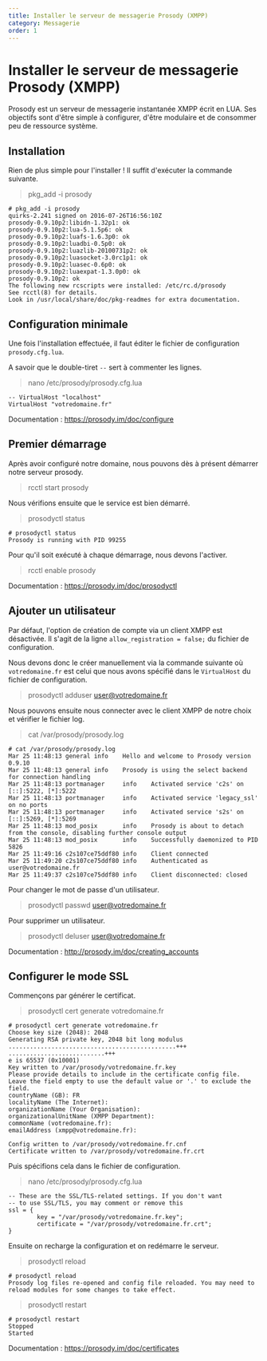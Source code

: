 ```yaml
---
title: Installer le serveur de messagerie Prosody (XMPP)
category: Messagerie
order: 1
---
```


# Installer le serveur de messagerie Prosody (XMPP)

Prosody est un serveur de messagerie instantanée XMPP écrit en LUA. Ses objectifs sont d'être simple à configurer, d'être modulaire et de consommer peu de ressource système.

## Installation

Rien de plus simple pour l'installer ! Il suffit d'exécuter la commande suivante.

> pkg_add -i prosody

```
# pkg_add -i prosody
quirks-2.241 signed on 2016-07-26T16:56:10Z
prosody-0.9.10p2:libidn-1.32p1: ok
prosody-0.9.10p2:lua-5.1.5p6: ok
prosody-0.9.10p2:luafs-1.6.3p0: ok
prosody-0.9.10p2:luadbi-0.5p0: ok
prosody-0.9.10p2:luazlib-20100731p2: ok
prosody-0.9.10p2:luasocket-3.0rc1p1: ok
prosody-0.9.10p2:luasec-0.6p0: ok
prosody-0.9.10p2:luaexpat-1.3.0p0: ok
prosody-0.9.10p2: ok
The following new rcscripts were installed: /etc/rc.d/prosody
See rcctl(8) for details.
Look in /usr/local/share/doc/pkg-readmes for extra documentation.
```

## Configuration minimale

Une fois l'installation effectuée, il faut éditer le fichier de configuration `prosody.cfg.lua`.

A savoir que le double-tiret `--` sert à commenter les lignes.

> nano /etc/prosody/prosody.cfg.lua

```
-- VirtualHost "localhost"
VirtualHost "votredomaine.fr"
```

Documentation : https://prosody.im/doc/configure

## Premier démarrage

Après avoir configuré notre domaine, nous pouvons dès à présent démarrer notre serveur prosody.

> rcctl start prosody

Nous vérifions ensuite que le service est bien démarré.

> prosodyctl status

```
# prosodyctl status
Prosody is running with PID 99255
```

Pour qu'il soit exécuté à chaque démarrage, nous devons l'activer.

> rcctl enable prosody

Documentation : https://prosody.im/doc/prosodyctl

## Ajouter un utilisateur

Par défaut, l'option de création de compte via un client XMPP est désactivée. Il s'agit de la ligne `allow_registration = false;` du fichier de configuration.

Nous devons donc le créer manuellement via la commande suivante où `votredomaine.fr` est celui que nous avons spécifié dans le `VirtualHost` du fichier de configuration.

> prosodyctl adduser user@votredomaine.fr

Nous pouvons ensuite nous connecter avec le client XMPP de notre choix et vérifier le fichier log.

> cat /var/prosody/prosody.log

```
# cat /var/prosody/prosody.log
Mar 25 11:48:13 general info    Hello and welcome to Prosody version 0.9.10
Mar 25 11:48:13 general info    Prosody is using the select backend for connection handling
Mar 25 11:48:13 portmanager     info    Activated service 'c2s' on [::]:5222, [*]:5222
Mar 25 11:48:13 portmanager     info    Activated service 'legacy_ssl' on no ports
Mar 25 11:48:13 portmanager     info    Activated service 's2s' on [::]:5269, [*]:5269
Mar 25 11:48:13 mod_posix       info    Prosody is about to detach from the console, disabling further console output
Mar 25 11:48:13 mod_posix       info    Successfully daemonized to PID 5826
Mar 25 11:49:16 c2s107ce75ddf80 info    Client connected
Mar 25 11:49:20 c2s107ce75ddf80 info    Authenticated as user@votredomaine.fr
Mar 25 11:49:37 c2s107ce75ddf80 info    Client disconnected: closed
```

Pour changer le mot de passe d'un utilisateur.

> prosodyctl passwd user@votredomaine.fr

Pour supprimer un utilisateur.

> prosodyctl deluser user@votredomaine.fr

Documentation : http://prosody.im/doc/creating_accounts

## Configurer le mode SSL

Commençons par générer le certificat.

> prosodyctl cert generate votredomaine.fr

```
# prosodyctl cert generate votredomaine.fr
Choose key size (2048): 2048
Generating RSA private key, 2048 bit long modulus
...............................................+++
...........................+++
e is 65537 (0x10001)
Key written to /var/prosody/votredomaine.fr.key
Please provide details to include in the certificate config file.
Leave the field empty to use the default value or '.' to exclude the field.
countryName (GB): FR
localityName (The Internet):
organizationName (Your Organisation):
organizationalUnitName (XMPP Department):
commonName (votredomaine.fr):
emailAddress (xmpp@votredomaine.fr):

Config written to /var/prosody/votredomaine.fr.cnf
Certificate written to /var/prosody/votredomaine.fr.crt
```

Puis spécifions cela dans le fichier de configuration.

> nano /etc/prosody/prosody.cfg.lua

```
-- These are the SSL/TLS-related settings. If you don't want
-- to use SSL/TLS, you may comment or remove this
ssl = {
        key = "/var/prosody/votredomaine.fr.key";
        certificate = "/var/prosody/votredomaine.fr.crt";
}
```

Ensuite on recharge la configuration et on redémarre le serveur.

> prosodyctl reload

```
# prosodyctl reload
Prosody log files re-opened and config file reloaded. You may need to reload modules for some changes to take effect.
```

> prosodyctl restart

```
# prosodyctl restart
Stopped
Started
```

Documentation : https://prosody.im/doc/certificates
